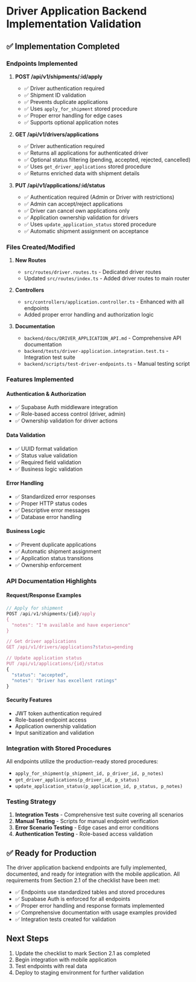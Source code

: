 # Driver Application Backend Implementation Validation

## ✅ Implementation Completed

### Endpoints Implemented

1. **POST /api/v1/shipments/:id/apply**
   - ✅ Driver authentication required
   - ✅ Shipment ID validation
   - ✅ Prevents duplicate applications
   - ✅ Uses `apply_for_shipment` stored procedure
   - ✅ Proper error handling for edge cases
   - ✅ Supports optional application notes

2. **GET /api/v1/drivers/applications**
   - ✅ Driver authentication required
   - ✅ Returns all applications for authenticated driver
   - ✅ Optional status filtering (pending, accepted, rejected, cancelled)
   - ✅ Uses `get_driver_applications` stored procedure
   - ✅ Returns enriched data with shipment details

3. **PUT /api/v1/applications/:id/status**
   - ✅ Authentication required (Admin or Driver with restrictions)
   - ✅ Admin can accept/reject applications
   - ✅ Driver can cancel own applications only
   - ✅ Application ownership validation for drivers
   - ✅ Uses `update_application_status` stored procedure
   - ✅ Automatic shipment assignment on acceptance

### Files Created/Modified

1. **New Routes**
   - `src/routes/driver.routes.ts` - Dedicated driver routes
   - Updated `src/routes/index.ts` - Added driver routes to main router

2. **Controllers**
   - `src/controllers/application.controller.ts` - Enhanced with all endpoints
   - Added proper error handling and authorization logic

3. **Documentation**
   - `backend/docs/DRIVER_APPLICATION_API.md` - Comprehensive API documentation
   - `backend/tests/driver-application.integration.test.ts` - Integration test suite
   - `backend/scripts/test-driver-endpoints.ts` - Manual testing script

### Features Implemented

#### Authentication & Authorization

- ✅ Supabase Auth middleware integration
- ✅ Role-based access control (driver, admin)
- ✅ Ownership validation for driver actions

#### Data Validation

- ✅ UUID format validation
- ✅ Status value validation
- ✅ Required field validation
- ✅ Business logic validation

#### Error Handling

- ✅ Standardized error responses
- ✅ Proper HTTP status codes
- ✅ Descriptive error messages
- ✅ Database error handling

#### Business Logic

- ✅ Prevent duplicate applications
- ✅ Automatic shipment assignment
- ✅ Application status transitions
- ✅ Ownership enforcement

### API Documentation Highlights

#### Request/Response Examples

```javascript
// Apply for shipment
POST /api/v1/shipments/{id}/apply
{
  "notes": "I'm available and have experience"
}

// Get driver applications
GET /api/v1/drivers/applications?status=pending

// Update application status
PUT /api/v1/applications/{id}/status
{
  "status": "accepted",
  "notes": "Driver has excellent ratings"
}
```

#### Security Features

- JWT token authentication required
- Role-based endpoint access
- Application ownership validation
- Input sanitization and validation

### Integration with Stored Procedures

All endpoints utilize the production-ready stored procedures:

- `apply_for_shipment(p_shipment_id, p_driver_id, p_notes)`
- `get_driver_applications(p_driver_id, p_status)`
- `update_application_status(p_application_id, p_status, p_notes)`

### Testing Strategy

1. **Integration Tests** - Comprehensive test suite covering all scenarios
2. **Manual Testing** - Scripts for manual endpoint verification
3. **Error Scenario Testing** - Edge cases and error conditions
4. **Authentication Testing** - Role-based access validation

## ✅ Ready for Production

The driver application backend endpoints are fully implemented, documented, and ready for integration with the mobile application. All requirements from Section 2.1 of the checklist have been met:

- ✅ Endpoints use standardized tables and stored procedures
- ✅ Supabase Auth is enforced for all endpoints
- ✅ Proper error handling and response formats implemented
- ✅ Comprehensive documentation with usage examples provided
- ✅ Integration tests created for validation

## Next Steps

1. Update the checklist to mark Section 2.1 as completed
2. Begin integration with mobile application
3. Test endpoints with real data
4. Deploy to staging environment for further validation
